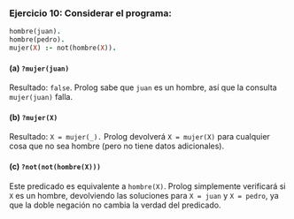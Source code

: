 
### Ejercicio 10: Considerar el programa:

```prolog
hombre(juan).
hombre(pedro).
mujer(X) :- not(hombre(X)).
```

#### (a) `?mujer(juan)`
Resultado: `false`. Prolog sabe que `juan` es un hombre, así que la consulta `mujer(juan)` falla.

#### (b) `?mujer(X)`
Resultado: `X = mujer(_).` Prolog devolverá `X = mujer(X)` para cualquier cosa que no sea hombre (pero no tiene datos adicionales).

#### (c) `?not(not(hombre(X)))`
Este predicado es equivalente a `hombre(X)`. Prolog simplemente verificará si `X` es un hombre, devolviendo las soluciones para `X = juan` y `X = pedro`, ya que la doble negación no cambia la verdad del predicado.
